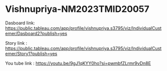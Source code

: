 # Vishnupriya-NM2023TMID20057

Dasboard link:
https://public.tableau.com/app/profile/vishnupriya.s3795/viz/IndividualCustemer/Dasboard2?publish=yes

Story link :
https://public.tableau.com/app/profile/vishnupriya.s3795/viz/IndividualCustemer/Story1?publish=yes

You tube link :
https://youtu.be/9gJ1qKYY0ho?si=pwmbfZLrmr9vDn8E
